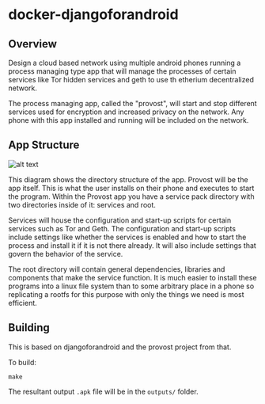 # docker-djangoforandroid

## Overview

Design a cloud based network using multiple android phones running a process managing type app that will manage the processes of
certain services like Tor hidden services and geth to use th etherium decentralized network. 

The process managing app, called the "provost", will start and stop different services used for encryption and increased privacy on the network. Any phone with this app installed and running will be included on the network.

## App Structure
![alt text](https://github.com/sofwerx/provost/blob/master/images/Screen%20Shot%202018-05-11%20at%203.03.06%20PM.png "App Diagram")

This diagram shows the directory structure of the app. Provost will be the app itself. This is what the user installs on their phone and executes to start the program. Within the Provost app you have a service pack directory with two directories inside of it: services and root.

Services will house the configuration and start-up scripts for certain services such as Tor and Geth. The configuration and start-up scripts include settings like whether the services is enabled and how to start the process and install it if it is not there already. It will also include settings that govern the behavior of the service. 

The root directory will contain general dependencies, libraries and components that make the service function. It is much easier to install these programs into a linux file system than to some arbitrary place in a phone so replicating a rootfs for this purpose with only the things we need is most efficient. 

## Building

This is based on djangoforandroid and the provost project from that.

To build:

    make

The resultant output `.apk` file will be in the `outputs/` folder.

